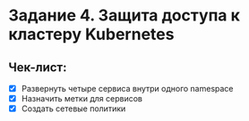 # Задание 4. Защита доступа к кластеру Kubernetes

## Чек-лист:

- [x] Развернуть четыре сервиса внутри одного namespace
- [x] Назначить метки для сервисов
- [x] Создать сетевые политики
